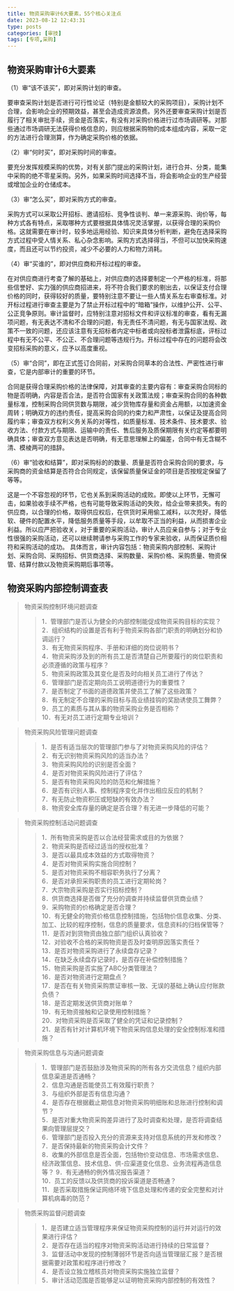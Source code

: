 ```yaml
---
title: 物资采购审计6大要素，55个核心关注点
date: 2023-08-12 12:43:31
type: posts
categories: [审技]
tags: [专项,采购]
---
```

## 物资采购审计6大要素

（1）审“该不该买”，即对采购计划的审查。

要审查采购计划是否进行可行性论证（特别是金额较大的采购项目），采购计划不合理，会影响企业的预期效益，甚至会造成资源浪费。另外还要审查采购计划是否履行了相关审批手续，资金是否落实，有没有对采购价格进行过市场调研等。对那些通过市场调研无法获得价格信息的，则应根据采购物的成本组成内容，采取一定的方法进行合理测算，作为确定采购价格的依据。

（2）审“何时买”，即对采购时间的审查。

要充分发挥规模采购的优势，对有关部门提出的采购计划，进行合并、分类，能集中采购的绝不零星采购。另外，如果采购时间选择不当，将会影响企业的生产经营或增加企业的仓储成本。

（3）审“怎么买”，即对采购方式的审查。

采购方式可以采取公开招标、邀请招标、竞争性谈判、单一来源采购、询价等，每种方式各有特点，采取哪种方式要根据具体情况灵活掌握，以获得合理的采购价格。这就需要在审计时，较多地运用经验、知识来具体分析判断，避免在选择采购方式过程中受人情关系、私心杂念影响。采购方式选择得当，不但可以加快采购速度，而且还可以节约投资，减少不必要的人力和物力消耗。

（4）审“买谁的”，即对供应商和开标过程的审查。

在对供应商进行考查了解的基础上，对供应商的选择要制定一个严格的标准，将那些信誉好、实力强的供应商招进来，将不符合我们要求的剔出去，以保证支付合理价格的同时，获得较好的质量，要特别注意不要让一些人情关系左右审查标准。对开标过程进行审查主要是为了禁止开标过程中的“暗箱”操作，以维护公开、公平、公正竞争原则。审计监督时，应特别注意对招标文件和评议标准的审查，看有无漏项问题，有无表达不清和不合理的问题，有无责任不清问题，有无与国家法规、政策不一致的问题，还应该注意有无招标者内定中标者或向投标者泄露标底，评标过程中有无不公平、不公正、不合理问题等违规行为。开标过程中存在的问题将会改变招标采购的意义，应予以高度重视。

（5）审“合同”，即在正式签订合同前，对采购合同草本的合法性、严密性进行审查，它是内部审计的重要的环节。

合同是获得合理采购价格的法律保障，对其审查的主要内容有：审查采购合同标的物是否明确，内容是否合法，是否符合国家有关政策法规；审查采购合同的各种数量标准，控制采购合同供货数与期限，减少货物库存量和资金占用额，以加速资金周转；明确双方的违约责任，提高采购合同的约束力和严肃性，以保证及提高合同履约率；审查双方权利义务关系的对等性，如质量标准、技术条件、技术要求、验收方法、付款方式与期限、运输中的责任、售后服务及质保期限有关约定等都要明确具体；审查双方意见表达是否明确，有无意思理解上的偏差，合同中有无含糊不清、模棱两可的措辞。

（6）审“验收和结算”，即对采购标的的数量、质量是否符合采购合同的要求，与采购商的资金结算是否符合合同规定，该保留质量保证金的项目是否按规定保留了等等。

这是一个不容忽视的环节，它也关系到采购活动的成败。即使以上环节，无懈可击，如果验收手续不严格，也有可能导致采购活动的失败，给企业带来损失。有的供应商，以合理的价格，取得供应权后，在供货时采用偷工减料，以次充好，降低软、硬件的配置水平，降低服务质量等手段，以牟取不正当的利益，从而损害企业利益。所以应严把验收关，对于重要的采购活动，审计人员应亲自参与；对于专业性很强的采购活动，还可以继续聘请参与采购工作的专家来验收，从而保证质价相符和采购活动的成功。
具体而言，审计内容包括：物资采购内部控制、采购计划、采购合同、采购招标、供货商选择、采购数量、采购价格、采购质量、物资保管、结算付款以及物资采购期后事项等。

## 物资采购内部控制调查表
> 物资采购控制环境问题调查
>> 1．管理部门是否认为健全的内部控制能促成物资采购目标的实现？  
>> 2．组织结构的设置是否有利于物资采购各部门职责的明确划分和协调运行？  
>> 3．有无物资采购程序、手册和详细的岗位说明书？  
>> 4．物资采购涉及到的所有员工是否清楚自己所要履行的岗位职责和必须遵循的政策与程序？  
>> 5．物资采购政策及其变化是否及时向相关员工进行了传达？  
>> 6．管理部门是否定期向员工说明道德行为的重要性？  
>> 7．是否制定了书面的道德政策并使员工了解了这些政策？   
>> 8．有无制定不合理的采购目标与高业绩挂钩的奖励诱使员工舞弊？  
>> 9．员工的素质与其从事的物资采购业务是否相称？  
>> 10．有无对员工进行定期专业培训？

> 物资采购风险管理问题调查  
>> 1．是否有适当层次的管理部门参与了对物资采购风险的评估？  
>> 2．有无识别物资采购风险的适当办法？  
>> 3．物资采购风险的识别是否全面？  
>> 4．是否对物资采购风险进行了评估？  
>> 5．是否有物资采购风险的防范和化解措施？  
>> 6．是否有识别人事、控制程序变化并作出相应反应的机制？  
>> 7．有无防止物资积压或短缺的有效办法？  
>> 8．物资安全库存量的确定是否合理？有无进一步降低的可能？

> 物资采购控制活动问题调查  
>> 1．所有物资采购是否以合法经营需求或目的为依据？  
>> 2．物资采购是否经过适当的授权批准？  
>> 3．是否以最具成本效益的方式取得物资？  
>> 4．是否对物资采购实施合同控制？   
>> 5．是否对物资采购不相容职务执行了分离？  
>> 6．是否对承担采购职责的员工进行定期轮岗？  
>> 7．大宗物资采购是否实行招标控制？  
>> 8．供货商选择是否做了充分的调查并持续监督供货商业绩？  
>> 9．采购物资的价格确定是否合理？  
>> 10．有无健全的物资价格信息控制措施，包括物价信息收集、分类、加工、比较的程序控制，信息的质量要求，信息资料的归档保管等？  
>> 11．是否对到货物资由独立部门组织认真验收？  
>> 12．对验收不合格的采购物资是否及时查明原因落实责任？  
>> 13．是否对物资采购进行了永续盘存记录？  
>> 14．在缺乏永续盘存记录时，是否存在补偿控制措施？  
>> 15．物资采购是否实施了ABC分类管理法？  
>> 16．是否对物资进行定期盘点？  
>> 17．是否在有关物资采购票证审核一致、无误的基础上确认应付账款负债？  
>> 18．是否定期发送供货商对账单？  
>> 19．有无物资接触和记录使用控制措施？  
>> 20．对物资采购是否采取了健全的凭证和记录控制？  
>> 21．是否有针对计算机环境下物资采购信息处理的安全控制标准和措施？

> 物资采购信息与沟通问题调查  
>> 1．管理部门是否鼓励涉及物资采购的所有各方交流信息？组织内部信息渠道是否通畅？  
>> 2．信息沟通是否能使员工有效履行职责？  
>> 3．与组织外部是否有信息沟通？  
>> 4．是否存在根据截止期信息对物资采购明细账和总账进行控制和调节？  
>> 5．是否对重大物资采购差异进行了及时调查和处理，是否将调查结果向管理层提交？  
>> 6．管理部门是否投入充分的资源来支持对信息系统的开发和修改？  
>> 7．是否保持最新的物资采购会计文件？  
>> 8．收集的外部信息是否全面，包括物价变动信息、市场需求信息、经济政策信息、技术信息、供-应渠道变化信息、业务流程再造信息等？
>> 9．有无通畅的例外情况报告渠道？  
>> 10．员工的反馈以及供货商的投诉渠道是否畅通？  
>> 11．是否采取措施保证网络环境下信息处理和传递的安全完整和对计算机病毒的防范？

> 物质采购监督问题调查  
>> 1．是否建立适当管理程序来保证物资采购控制的运行并对运行的效果进行评估？  
>> 2．是否存在适当的程序对物资采购活动进行持续的日常监督？  
>> 3．监督活动中发现的控制薄弱环节是否向适当管理层汇报？是否根据需要对政策和程序进行修改？  
>> 4．是否设立独立稽核员对物资采购实施独立监督？  
>> 5．审计活动范围是否能够足以证明物资采购内部控制的有效性？